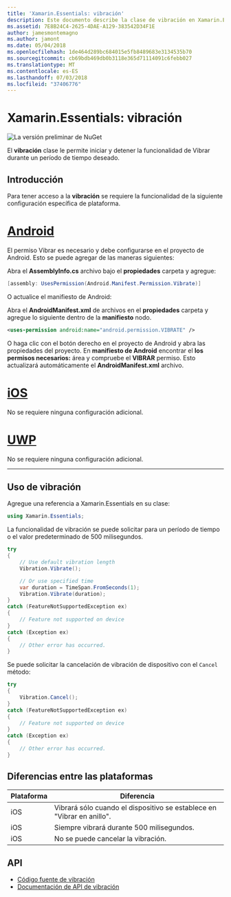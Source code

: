 ```yaml
---
title: 'Xamarin.Essentials: vibración'
description: Este documento describe la clase de vibración en Xamarin.Essentials, que le permite iniciar y detener la funcionalidad de Vibrar durante un período de tiempo deseado.
ms.assetid: 7E8B24C4-2625-4DAE-A129-383542D34F1E
author: jamesmontemagno
ms.author: jamont
ms.date: 05/04/2018
ms.openlocfilehash: 1de464d289bc684015e5fb8489683e3134535b70
ms.sourcegitcommit: cb69bdb469db0b3118e365d71114091c6febb027
ms.translationtype: MT
ms.contentlocale: es-ES
ms.lasthandoff: 07/03/2018
ms.locfileid: "37406776"
---
```

# <a name="xamarinessentials-vibration"></a>Xamarin.Essentials: vibración

![La versión preliminar de NuGet](~/media/shared/pre-release.png)

El **vibración** clase le permite iniciar y detener la funcionalidad de Vibrar durante un período de tiempo deseado.

## <a name="getting-started"></a>Introducción

Para tener acceso a la **vibración** se requiere la funcionalidad de la siguiente configuración específica de plataforma.

# <a name="androidtabandroid"></a>[Android](#tab/android)

El permiso Vibrar es necesario y debe configurarse en el proyecto de Android. Esto se puede agregar de las maneras siguientes:

Abra el **AssemblyInfo.cs** archivo bajo el **propiedades** carpeta y agregue:

```csharp
[assembly: UsesPermission(Android.Manifest.Permission.Vibrate)]
```

O actualice el manifiesto de Android:

Abra el **AndroidManifest.xml** de archivos en el **propiedades** carpeta y agregue lo siguiente dentro de la **manifiesto** nodo.

```xml
<uses-permission android:name="android.permission.VIBRATE" />
```

O haga clic con el botón derecho en el proyecto de Android y abra las propiedades del proyecto. En **manifiesto de Android** encontrar el **los permisos necesarios:** área y compruebe el **VIBRAR** permiso. Esto actualizará automáticamente el **AndroidManifest.xml** archivo.

# <a name="iostabios"></a>[iOS](#tab/ios)

No se requiere ninguna configuración adicional.

# <a name="uwptabuwp"></a>[UWP](#tab/uwp)

No se requiere ninguna configuración adicional.

-----

## <a name="using-vibration"></a>Uso de vibración

Agregue una referencia a Xamarin.Essentials en su clase:

```csharp
using Xamarin.Essentials;
```

La funcionalidad de vibración se puede solicitar para un período de tiempo o el valor predeterminado de 500 milisegundos.

```csharp
try
{
    // Use default vibration length
    Vibration.Vibrate();

    // Or use specified time
    var duration = TimeSpan.FromSeconds(1);
    Vibration.Vibrate(duration);
}
catch (FeatureNotSupportedException ex)
{
    // Feature not supported on device
}
catch (Exception ex)
{
    // Other error has occurred.
}
```

Se puede solicitar la cancelación de vibración de dispositivo con el `Cancel` método:

```csharp
try
{
    Vibration.Cancel();
}
catch (FeatureNotSupportedException ex)
{
    // Feature not supported on device
}
catch (Exception ex)
{
    // Other error has occurred.
}
```

## <a name="platform-differences"></a>Diferencias entre las plataformas

| Plataforma | Diferencia |
| --- | --- |
| iOS | Vibrará sólo cuando el dispositivo se establece en "Vibrar en anillo". |
| iOS | Siempre vibrará durante 500 milisegundos. |
| iOS | No se puede cancelar la vibración. |

## <a name="api"></a>API

- [Código fuente de vibración](https://github.com/xamarin/Essentials/tree/master/Xamarin.Essentials/Vibration)
- [Documentación de API de vibración](xref:Xamarin.Essentials.Vibration)
